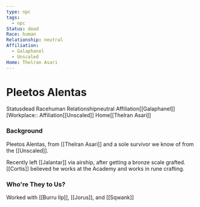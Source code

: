 ```yaml
---
type: npc
tags:
  - npc
Status: dead
Race: human
Relationship: neutral
Affiliation:
  - Galaphanel
  - Unscaled
Home: Thelran Asari
---
```


# Pleetos Alentas
<span class="dataview inline-field"><span class="inline-field-key">Status</span><span class="inline-field-value">dead</span></span>
<span class="dataview inline-field"><span class="inline-field-key">Race</span><span class="inline-field-value">human</span></span>
<span class="dataview inline-field"><span class="inline-field-key">Relationship</span><span class="inline-field-value">neutral</span></span>
<span class="dataview inline-field"><span class="inline-field-key">Affiliation</span><span class="inline-field-value">[[Galaphanel]]</span></span>
[Workplace::
<span class="dataview inline-field"><span class="inline-field-key">Affiliation</span><span class="inline-field-value">[[Unscaled]]</span></span>
<span class="dataview inline-field"><span class="inline-field-key">Home</span><span class="inline-field-value">[[Thelran Asari]]</span></span>

### Background
Pleetos Alentas, from [[Thelran Asari]] and a sole survivor we know of from the [[Unscaled]].

Recently left [[Jalantar]] via airship, after getting a bronze scale grafted. [[Cortis]] believed he works at the Academy and works in rune crafting. 

### Who're They to Us?
Worked with [[Burru Ilp]], [[Jorus]], and [[Sqwank]]



